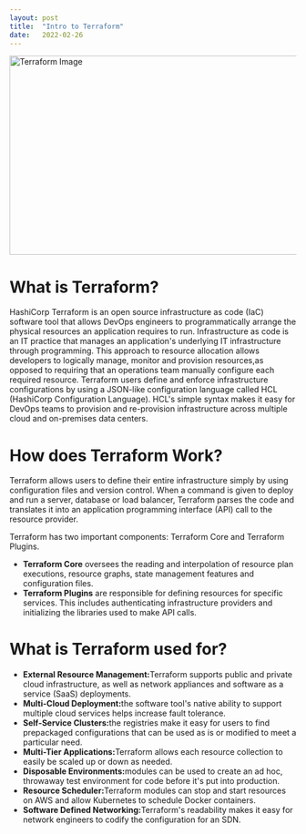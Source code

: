 ```yaml
---
layout: post
title:  "Intro to Terraform"
date:   2022-02-26
---
```

<html>
<head>
<meta charset="utf-8">
<title>Intro to Terraform</title>
<style></style>
</head>
<body>
<img src="https://boxboat.com/2020/02/04/writing-a-custom-terraform-provider/featured.png" alt="Terraform Image" width="600" height="350">
<h1>What is Terraform?</h1>
<p> HashiCorp Terraform is an open source infrastructure as code (IaC) software tool that allows DevOps engineers to programmatically arrange the physical resources an application requires to run. Infrastructure as code is an IT practice that manages an application's underlying IT infrastructure through programming. This approach to resource allocation allows developers to logically manage, monitor and provision resources,as opposed to requiring that an operations team manually configure each required resource. Terraform users define and enforce infrastructure configurations by using a JSON-like configuration language called HCL (HashiCorp Configuration Language). HCL's simple syntax makes it easy for DevOps teams to provision and re-provision infrastructure across multiple cloud and on-premises data centers.</p>
<h1>How does Terraform Work?</h1>
<p>Terraform allows users to define their entire infrastructure simply by using configuration files and version control. When a command is given to deploy and run a server, database or load balancer, Terraform parses the code and translates it into an application programming interface (API) call to the resource provider.</p>
<p>Terraform has two important components: Terraform Core and Terraform Plugins.</p>
<ul>
    <li><b>Terraform Core</b> oversees the reading and interpolation of resource plan executions, resource graphs, state management features and configuration files.</li>
    <li><b>Terraform Plugins</b> are responsible for defining resources for specific services. This includes authenticating infrastructure providers and initializing the libraries used to make API calls.</li>
</ul>
<h1>What is Terraform used for?</h1>
<ul>
    <li><b>External Resource Management:</b>Terraform supports public and private cloud infrastructure, as well as network appliances and software as a service (SaaS) deployments.</li>
    <li><b>Multi-Cloud Deployment:</b>the software tool's native ability to support multiple cloud services helps increase fault tolerance.</li>
    <li><b>Self-Service Clusters:</b>the registries make it easy for users to find prepackaged configurations that can be used as is or modified to meet a particular need.</li>
    <li><b>Multi-Tier Applications:</b>Terraform allows each resource collection to easily be scaled up or down as needed.</li>
    <li><b>Disposable Environments:</b>modules can be used to create an ad hoc, throwaway test environment for code before it's put into production.</li>
    <li><b>Resource Scheduler:</b>Terraform modules can stop and start resources on AWS and allow Kubernetes to schedule Docker containers.</li>
    <li><b>Software Defined Networking:</b>Terraform's readability makes it easy for network engineers to codify the configuration for an SDN.</li>
</ul>
</body>
</html>